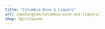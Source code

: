 ```yaml
---
title: "Columbia Wine & Liquors"
url: /washington/columbia-wine-und-liquors/
shop: Spirituosen
---
```

